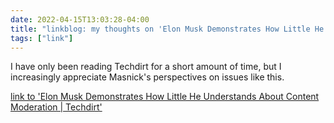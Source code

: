 ```yaml
---
date: 2022-04-15T13:03:28-04:00
title: "linkblog: my thoughts on 'Elon Musk Demonstrates How Little He Understands About Content Moderation | Techdirt'"
tags: ["link"]
---
```

I have only been reading Techdirt for a short amount of time, but I increasingly appreciate Masnick's perspectives on issues like this.
 
[link to 'Elon Musk Demonstrates How Little He Understands About Content Moderation | Techdirt'](https://www.techdirt.com/2022/04/15/elon-musk-demonstrates-how-little-he-understands-about-content-moderation/)
